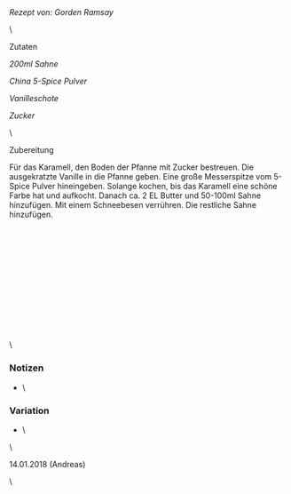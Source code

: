 ## 

*Rezept von: Gorden Ramsay*

\

Zutaten

*200ml Sahne*

*China 5-Spice Pulver*

*Vanilleschote*

*Zucker*

\

Zubereitung

Für das Karamell, den Boden der Pfanne mit Zucker bestreuen. Die ausgekratzte Vanille in die Pfanne geben. Eine große Messerspitze vom 5-Spice Pulver hineingeben. Solange kochen, bis das Karamell eine schöne Farbe hat und aufkocht. Danach ca. 2 EL Butter und 50-100ml Sahne hinzufügen. Mit einem Schneebesen verrühren. Die restliche Sahne hinzufügen.

\
\
\
\
\
\
\
\
\
\
\
\
\

### Notizen

* \

### Variation 

* \

\

14\.01.2018 (Andreas)

\
